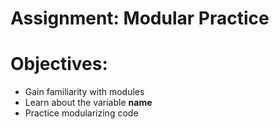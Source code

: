 # Assignment: Modular Practice

# Objectives:
* Gain familiarity with modules
* Learn about the variable __name__
* Practice modularizing code